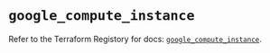 # `google_compute_instance`

Refer to the Terraform Registory for docs: [`google_compute_instance`](https://registry.terraform.io/providers/hashicorp/google/5.9.0/docs/resources/compute_instance).

